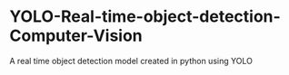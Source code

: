 # YOLO-Real-time-object-detection-Computer-Vision
A real time object detection model created in python using YOLO 
